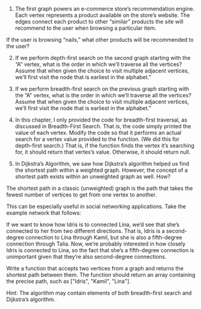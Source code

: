1. The first graph powers an e-commerce store’s recommendation engine. Each vertex represents a product available on the store’s website. The edges connect each product to other “similar” products the site will recommend to the user when browsing a particular item.

If the user is browsing “nails,” what other products will be recommended to the user?

2. If we perform depth-first search on the second graph starting with the “A” vertex, what is the order in which we’ll traverse all the vertices? Assume that when given the choice to visit multiple adjacent vertices, we’ll first visit the node that is earliest in the alphabet.”

3. If we perform breadth-first search on the previous graph starting with the “A” vertex, what is the order in which we’ll traverse all the vertices? Assume that when given the choice to visit multiple adjacent vertices, we’ll first visit the node that is earliest in the alphabet.”

4. In this chapter, I only provided the code for breadth-first traversal, as discussed in ​Breadth-First Search​. That is, the code simply printed the value of each vertex. Modify the code so that it performs an actual search for a vertex value provided to the function. (We did this for depth-first search.) That is, if the function finds the vertex it’s searching for, it should return that vertex’s value. Otherwise, it should return null.

5. In ​Dijkstra’s Algorithm​, we saw how Dijkstra’s algorithm helped us find the shortest path within a weighted graph. However, the concept of a shortest path exists within an unweighted graph as well. How?

The shortest path in a classic (unweighted) graph is the path that takes the fewest number of vertices to get from one vertex to another.

This can be especially useful in social networking applications. Take the example network that follows:

If we want to know how Idris is to connected Lina, we’d see that she’s connected to her from two different directions. That is, Idris is a second-degree connection to Lina through Kamil, but she is also a fifth-degree connection through Talia. Now, we’re probably interested in how closely Idris is connected to Lina, so the fact that she’s a fifth-degree connection is unimportant given that they’re also second-degree connections.

Write a function that accepts two vertices from a graph and returns the shortest path between them. The function should return an array containing the precise path, such as ["Idris", "Kamil", "Lina"].

Hint: The algorithm may contain elements of both breadth-first search and Dijkstra’s algorithm.
